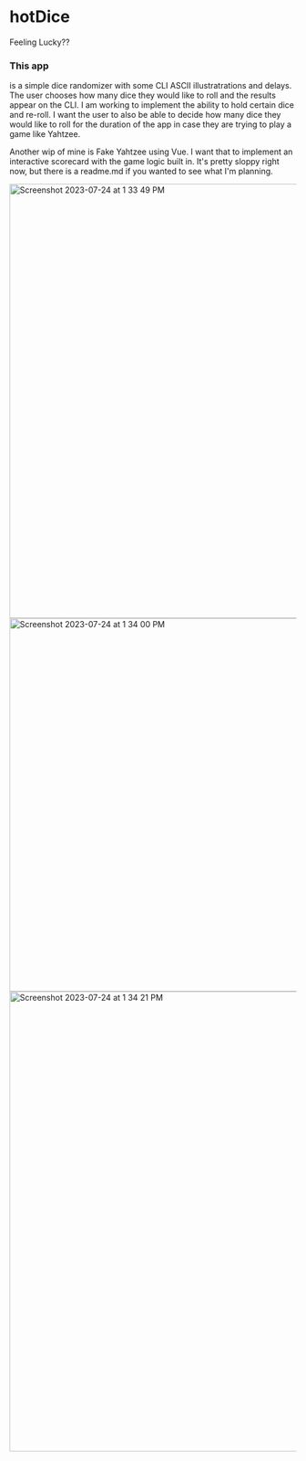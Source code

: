 # hotDice
Feeling Lucky??

### This app 
is a simple dice randomizer with some CLI ASCII illustratrations and delays. 
The user chooses how many dice they would like to roll and the results appear on the CLI. 
I am working to implement the ability to hold certain dice and re-roll. I want the user to
also be able to decide how many dice they would like to roll for the duration of the app in
case they are trying to play a game like Yahtzee. 

Another wip of mine is Fake Yahtzee using Vue. I want that to implement an interactive scorecard 
with the game logic built in. It's pretty sloppy right now, but there is a readme.md if you 
wanted to see what I'm planning.


<img width="761" alt="Screenshot 2023-07-24 at 1 33 49 PM" src="https://github.com/e-fanto/hotDice/assets/132692885/ff20cf64-93f1-46cc-a97a-1f335742c4ab">

<img width="654" alt="Screenshot 2023-07-24 at 1 34 00 PM" src="https://github.com/e-fanto/hotDice/assets/132692885/bc7998f7-ef09-4a4c-9ffe-d4030d185e6f">

<img width="806" alt="Screenshot 2023-07-24 at 1 34 21 PM" src="https://github.com/e-fanto/hotDice/assets/132692885/e8919d8d-f788-42c0-a4be-c997063ef132">

